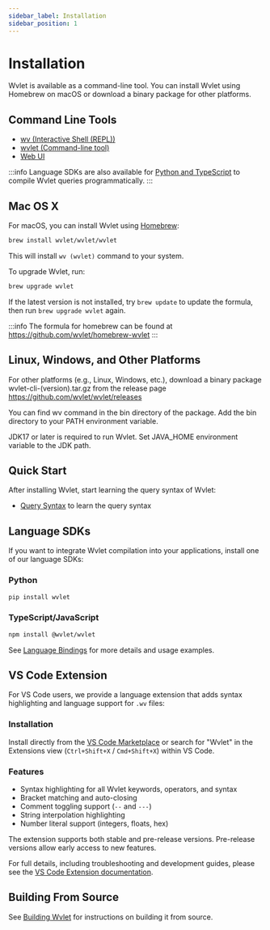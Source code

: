 ```yaml
---
sidebar_label: Installation
sidebar_position: 1
---
```


# Installation

Wvlet is available as a command-line tool. You can install Wvlet using Homebrew on macOS or download a binary package for other platforms.

## Command Line Tools

- [wv (Interactive Shell (REPL))](repl.md)
- [wvlet (Command-line tool)](cli.md)
- [Web UI](ui.md)

:::info
Language SDKs are also available for [Python and TypeScript](../bindings) to compile Wvlet queries programmatically.
:::

## Mac OS X

For macOS, you can install Wvlet using [Homebrew](https://brew.sh/):

```bash
brew install wvlet/wvlet/wvlet
```

This will install `wv (wvlet)` command to your system.

To upgrade Wvlet, run:
```bash
brew upgrade wvlet
```

If the latest version is not installed, try `brew update` to update the formula, then run `brew upgrade wvlet` again.


:::info
The formula for homebrew can be found at 
https://github.com/wvlet/homebrew-wvlet
:::

## Linux, Windows, and Other Platforms

For other platforms (e.g., Linux, Windows, etc.), download a binary package wvlet-cli-(version).tar.gz from the release page https://github.com/wvlet/wvlet/releases

You can find wv command in the bin directory of the package. Add the bin directory to your PATH environment variable.

JDK17 or later is required to run Wvlet. Set JAVA_HOME environment variable to the JDK path.

## Quick Start

After installing Wvlet, start learning the query syntax of Wvlet:
- [Query Syntax](../syntax) to learn the query syntax


## Language SDKs

If you want to integrate Wvlet compilation into your applications, install one of our language SDKs:

### Python
```bash
pip install wvlet
```

### TypeScript/JavaScript
```bash
npm install @wvlet/wvlet
```

See [Language Bindings](../bindings) for more details and usage examples.

## VS Code Extension

For VS Code users, we provide a language extension that adds syntax highlighting and language support for `.wv` files:

### Installation

Install directly from the [VS Code Marketplace](https://marketplace.visualstudio.com/items?itemName=wvlet.wvlet) or search for "Wvlet" in the Extensions view (`Ctrl+Shift+X` / `Cmd+Shift+X`) within VS Code.

### Features

- Syntax highlighting for all Wvlet keywords, operators, and syntax
- Bracket matching and auto-closing
- Comment toggling support (`--` and `---`)
- String interpolation highlighting
- Number literal support (integers, floats, hex)

The extension supports both stable and pre-release versions. Pre-release versions allow early access to new features.

For full details, including troubleshooting and development guides, please see the [VS Code Extension documentation](./vscode.md).

## Building From Source

See [Building Wvlet](../development/build.md) for instructions on building it from source.
